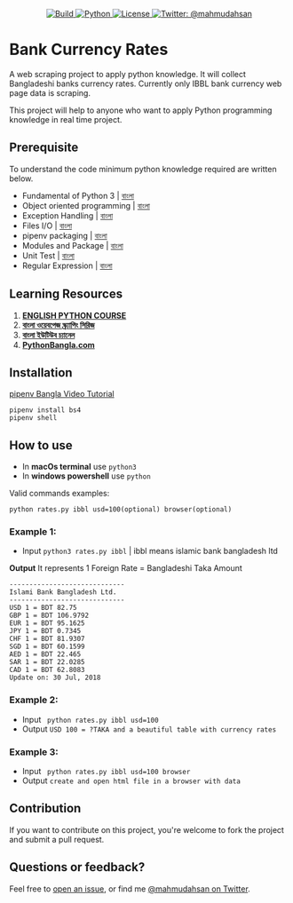 <p align="center">
    <a href="/">
        <img src="https://img.shields.io/badge/build-passed-brightgreen.svg" alt="Build" />
    </a>
    <a href="https://www.python.org/">
        <img src="https://img.shields.io/badge/python-3.7-yellow.svg" alt="Python" />
    </a>
    <a href="https://github.com/mahmudahsan/bankrates/blob/master/LICENSE">
        <img src="https://img.shields.io/badge/license-MIT-blue.svg" alt="License" />
    </a>
    <a href="https://twitter.com/mahmudahsan">
        <img src="https://img.shields.io/badge/contact%40-mahmudahsan-red.svg" alt="Twitter: @mahmudahsan" />
    </a>
</p>

# Bank Currency Rates
A web scraping project to apply python knowledge. It will collect Bangladeshi banks currency rates. Currently only IBBL bank currency web page data is scraping. 

This project will help to anyone who want to apply Python programming knowledge in real time project.

## Prerequisite 
To understand the code minimum python knowledge required are written below. 

- Fundamental of Python 3 | [বাংলা](https://www.youtube.com/watch?v=qcRlYt28WPM&list=PLlMOodDAsO4y8_pYiKnweAz0MjR61VByU)
- Object oriented programming | [বাংলা](https://www.youtube.com/watch?v=xA43kBnuglE&list=PLlMOodDAsO4xV_Fr-j25BmwuD2V5B18ra)
- Exception Handling | [বাংলা](https://www.youtube.com/watch?v=sUWaEBe7UfU)
- Files I/O | [বাংলা](https://www.youtube.com/watch?v=k1rFag1W2WM)
- pipenv packaging | [বাংলা](https://www.youtube.com/watch?v=imuxt5iHy_A)
- Modules and Package | [বাংলা](https://www.youtube.com/watch?v=cdBiyCxmeRg)
- Unit Test | [বাংলা](https://www.youtube.com/watch?v=UhIwkjwz6Ek)
- Regular Expression | [বাংলা](https://www.youtube.com/watch?v=yygyryPAJH0)

## Learning Resources 
1. **[ENGLISH PYTHON COURSE](https://bit.ly/2v7lT74)**
2. **[বাংলা ওয়েবপেজ স্ক‍্র‍্যাপিং সিরিজ](https://www.youtube.com/watch?v=3YLyT4LRJUc&list=PLlMOodDAsO4zLUcrCyUJ8aclYqOOcSMfn)**
3. **[বাংলা ইউটিউব চ‍্যানেল](https://www.youtube.com/channel/UCtHlgyUw0wLE5Ous9swfFlg/playlists)**
4. **[PythonBangla.com](http://pythonbangla.com)**

## Installation
[pipenv Bangla Video Tutorial](https://www.youtube.com/watch?v=imuxt5iHy_A)

```
pipenv install bs4
pipenv shell
```

## How to use
- In **macOs terminal** use `python3`
- In **windows powershell** use `python`

Valid commands examples:
```
python rates.py ibbl usd=100(optional) browser(optional)
```

### Example 1:
- Input ` python3 rates.py ibbl ` | ibbl means islamic bank bangladesh ltd

**Output**
It represents 1 Foreign Rate = Bangladeshi Taka Amount
```
-----------------------------
Islami Bank Bangladesh Ltd.
-----------------------------
USD 1 = BDT 82.75
GBP 1 = BDT 106.9792
EUR 1 = BDT 95.1625
JPY 1 = BDT 0.7345
CHF 1 = BDT 81.9307
SGD 1 = BDT 60.1599
AED 1 = BDT 22.465
SAR 1 = BDT 22.0285
CAD 1 = BDT 62.8083
Update on: 30 Jul, 2018
 ```

### Example 2:
- Input ``` python rates.py ibbl usd=100```
- Output ```USD 100 = ?TAKA and a beautiful table with currency rates ```

### Example 3:
- Input ``` python rates.py ibbl usd=100 browser```
- Output ```create and open html file in a browser with data ```

## Contribution
If you want to contribute on this project, you're welcome to fork the project and submit a pull request. 

## Questions or feedback?

Feel free to [open an issue](https://github.com/mahmudahsan/bankrates/issues/new), or find me [@mahmudahsan on Twitter](https://twitter.com/mahmudahsan).
